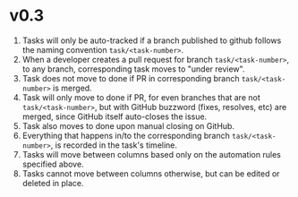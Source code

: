 # v0.3

1. Tasks will only be auto-tracked if a branch published to github follows the naming convention `task/<task-number>`.
2. When a developer creates a pull request for branch `task/<task-number>`, to any branch, corresponding task moves to "under review".
3. Task does not move to done if PR in corresponding branch `task/<task-number>` is merged.
4. Task will only move to done if PR, for even branches that are not `task/<task-number>`, but with GitHub buzzword (fixes, resolves, etc) are merged, since GitHub itself auto-closes the issue.
5. Task also moves to done upon manual closing on GitHub.
6. Everything that happens in/to the corresponding branch `task/<task-number>`, is recorded in the task's timeline.
7. Tasks will move between columns based only on the automation rules specified above.
8. Tasks cannot move between columns otherwise, but can be edited or deleted in place.
